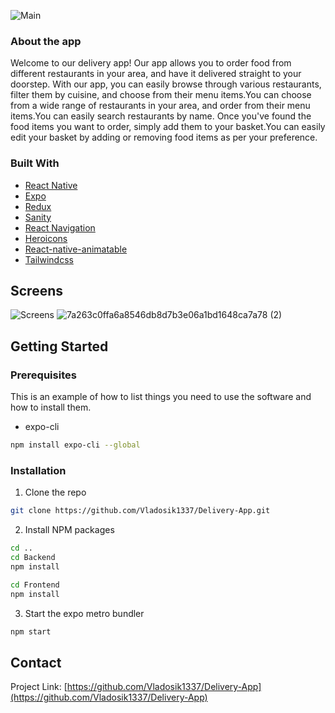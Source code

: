 ![Main](https://user-images.githubusercontent.com/36279782/228518708-b7125c19-e29e-4350-8455-c890e86209ad.jpg)

<!-- ABOUT THE PROJECT -->

### About the app

Welcome to our delivery app! Our app allows you to order food from different restaurants in your area, and have it delivered straight to your doorstep. With our app, you can easily browse through various restaurants, filter them by cuisine, and choose from their menu items.You can choose from a wide range of restaurants in your area, and order from their menu items.You can easily search restaurants by name. Once you've found the food items you want to order, simply add them to your basket.You can easily edit your basket by adding or removing food items as per your preference.

### Built With

- [React Native](https://reactnative.dev/)
- [Expo](https://expo.io/)
- [Redux](https://redux-toolkit.js.org)
- [Sanity](https://www.sanity.io)
- [React Navigation](https://reactnavigation.org/)
- [Heroicons](https://heroicons.com)
- [React-native-animatable](https://www.npmjs.com/package/react-native-animatable)
- [Tailwindcss](https://tailwindcss.com/docs/box-shadow)

<!-- GETTING STARTED -->

## Screens

![Screens](https://i.ibb.co/Wkrp8d5/Screens.jpg)
![7a263c0ffa6a8546db8d7b3e06a1bd1648ca7a78 (2)](https://user-images.githubusercontent.com/36279782/228522750-718a9934-67ea-4168-9e7e-62a8e1242604.gif)


<!-- GETTING STARTED -->

## Getting Started

### Prerequisites

This is an example of how to list things you need to use the software and how to install them.

- expo-cli

```sh
npm install expo-cli --global
```

### Installation

1. Clone the repo

```sh
git clone https://github.com/Vladosik1337/Delivery-App.git
```

2. Install NPM packages

```sh
cd ..
cd Backend
npm install

cd Frontend
npm install
```

3. Start the expo metro bundler

```sh
npm start
```

<!-- CONTACT -->

## Contact

Project Link: [https://github.com/Vladosik1337/Delivery-App](https://github.com/Vladosik1337/Delivery-App)
